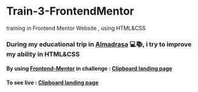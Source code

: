# Train-3-FrontendMentor
training in Frontend Mentor Website , using HTML&amp;CSS

### During my educational trip in [Almadrasa](https://almdrasa.com/) 💻📚, i try to improve my ability in HTML&amp;CSS
#### By using [Frontend-Mentor](https://www.frontendmentor.io/home) in challenge : [Clipboard landing page](https://www.frontendmentor.io/challenges/clipboard-landing-page-5cc9bccd6c4c91111378ecb9/hub)
#### To see live : [Clipboard landing page](https://maryam-elmorshidy.github.io/Train-3-FrontendMentor/)

